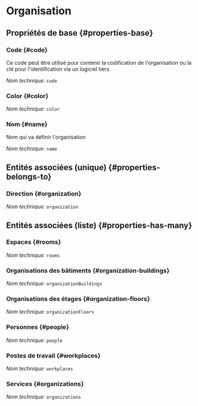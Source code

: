 # Organisation
<!--- THIS FILE IS GENERATED PLEASE DO NOT EDIT IT DIRECTLY --->



## Propriétés de base {#properties-base}

### Code {#code}

Ce code peut être utilisé pour contenir la codification de l'organisation ou la clé pour l'identification via un logiciel tiers

*Nom technique:* ```code```

### Color {#color}



*Nom technique:* ```color```

### Nom {#name}

Nom qui va définir l'organisation

*Nom technique:* ```name```


## Entités associées (unique) {#properties-belongs-to}

### Direction {#organization}



*Nom technique:* ```organization```


## Entités associées (liste) {#properties-has-many}

### Espaces {#rooms}



*Nom technique:* ```rooms```

### Organisations des bâtiments {#organization-buildings}



*Nom technique:* ```organizationBuildings```

### Organisations des étages {#organization-floors}



*Nom technique:* ```organizationFloors```

### Personnes {#people}



*Nom technique:* ```people```

### Postes de travail {#workplaces}



*Nom technique:* ```workplaces```

### Services {#organizations}



*Nom technique:* ```organizations```




